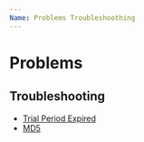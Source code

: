 ```yaml
---
Name: Problems Troubleshoothing
---
```


# Problems

## Troubleshooting

- [Trial Period Expired](trial-period-expired-exception)
- [MD5](md5-exception)
